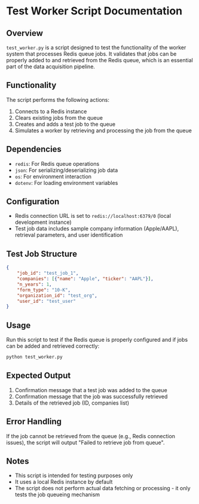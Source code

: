 # Test Worker Script Documentation

## Overview
`test_worker.py` is a script designed to test the functionality of the worker system that processes Redis queue jobs. It validates that jobs can be properly added to and retrieved from the Redis queue, which is an essential part of the data acquisition pipeline.

## Functionality
The script performs the following actions:
1. Connects to a Redis instance
2. Clears existing jobs from the queue
3. Creates and adds a test job to the queue
4. Simulates a worker by retrieving and processing the job from the queue

## Dependencies
- `redis`: For Redis queue operations
- `json`: For serializing/deserializing job data
- `os`: For environment interaction
- `dotenv`: For loading environment variables

## Configuration
- Redis connection URL is set to `redis://localhost:6379/0` (local development instance)
- Test job data includes sample company information (Apple/AAPL), retrieval parameters, and user identification

## Test Job Structure
```json
{
    "job_id": "test_job_1",
    "companies": [{"name": "Apple", "ticker": "AAPL"}],
    "n_years": 1,
    "form_type": "10-K",
    "organization_id": "test_org",
    "user_id": "test_user"
}
```

## Usage
Run this script to test if the Redis queue is properly configured and if jobs can be added and retrieved correctly:

```bash
python test_worker.py
```

## Expected Output
1. Confirmation message that a test job was added to the queue
2. Confirmation message that the job was successfully retrieved
3. Details of the retrieved job (ID, companies list)

## Error Handling
If the job cannot be retrieved from the queue (e.g., Redis connection issues), the script will output "Failed to retrieve job from queue".

## Notes
- This script is intended for testing purposes only
- It uses a local Redis instance by default
- The script does not perform actual data fetching or processing - it only tests the job queueing mechanism